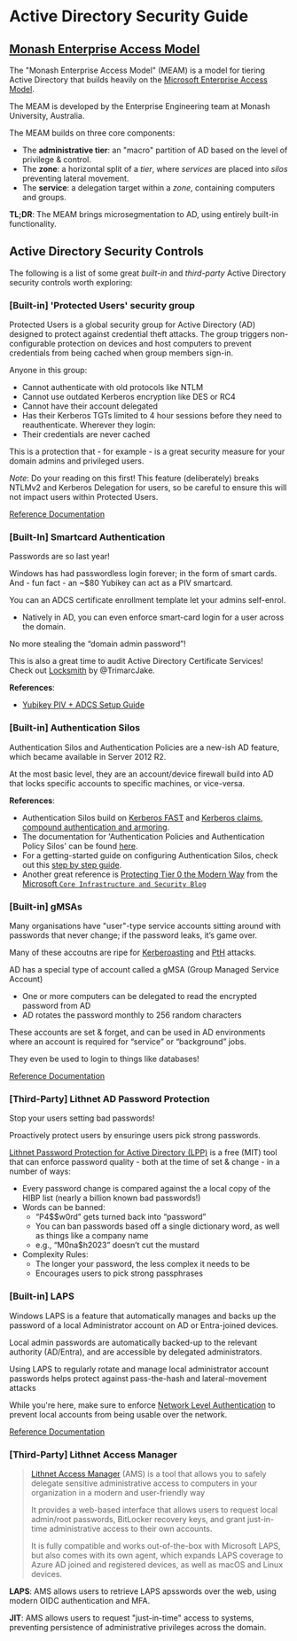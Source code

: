 # Active Directory Security Guide

## [Monash Enterprise Access Model](./MEAM/README.md)

The "Monash Enterprise Access Model" (MEAM) is a model for tiering Active Directory that builds heavily on the [Microsoft Enterprise Access Model](https://learn.microsoft.com/en-us/security/privileged-access-workstations/privileged-access-access-model).

The MEAM is developed by the Enterprise Engineering team at Monash University, Australia.

The MEAM builds on three core components:
- The __administrative tier__: an "macro" partition of AD based on the level of privilege & control.
- The __zone__: a horizontal split of a *tier*, where *services* are placed into *silos* preventing lateral movement.
- The __service__: a delegation target within a *zone*, containing computers and groups.

__TL;DR__: The MEAM brings microsegmentation to AD, using entirely built-in functionality.

## Active Directory Security Controls

The following is a list of some great *built-in* and *third-party* Active Directory security controls worth exploring:

### [Built-in] 'Protected Users' security group

Protected Users is a global security group for Active Directory (AD) designed to protect against credential theft attacks. The group triggers non-configurable protection on devices and host computers to prevent credentials from being cached when group members sign-in.

Anyone in this group:
- Cannot authenticate with old protocols like NTLM
- Cannot use outdated Kerberos encryption like DES or RC4
- Cannot have their account delegated
 - Has their Kerberos TGTs limited to 4 hour sessions before they need to reauthenticate.
Wherever they login:
- Their credentials are never cached

This is a protection that - for example - is a great security measure for your domain admins and privileged users.

*Note*: Do your reading on this first! This feature (deliberately) breaks NTLMv2 and Kerberos Delegation for users, so be careful to ensure this will not impact users within Protected Users.

[Reference Documentation](https://learn.microsoft.com/en-us/windows-server/security/credentials-protection-and-management/protected-users-security-group)

### [Built-In] Smartcard Authentication

Passwords are so last year!

Windows has had passwordless login forever; in the form of smart cards. And - fun fact - an ~$80 Yubikey can act as a PIV smartcard.

You can an ADCS certificate enrollment template let your admins self-enrol.
  - Natively in AD, you can even enforce smart-card login for a user across the domain.

No more stealing the “domain admin password”!

This is also a great time to audit Active Directory Certificate Services! Check out [Locksmith](https://github.com/TrimarcJake/Locksmith) by @TrimarcJake.

__References__:
- [Yubikey PIV + ADCS Setup Guide](https://support.yubico.com/hc/en-us/articles/360015654500-Setting-up-Windows-Server-for-YubiKey-PIV-Authentication)

### [Built-in] Authentication Silos

Authentication Silos and Authentication Policies are a new-ish AD feature, which became available in Server 2012 R2.

At the most basic level, they are an account/device firewall build into AD that locks specific accounts to specific machines, or vice-versa.

__References__:
- Authentication Silos build on [Kerberos FAST](https://trustedsec.com/blog/i-wanna-go-fast-really-fast-like-kerberos-fast) and [Kerberos claims, compound authentication and armoring](https://learn.microsoft.com/en-us/previous-versions/windows/it-pro/windows-server-2012-r2-and-2012/hh831747(v=ws.11)#support-for-claims-compound-authentication-and-kerberos-armoring).
- The documentation for 'Authentication Policies and Authentication Policy Silos' can be found [here](https://learn.microsoft.com/en-us/windows-server/security/credentials-protection-and-management/authentication-policies-and-authentication-policy-silos).
- For a getting-started guide on configuring Authentication Silos, check out this [step by step guide](https://fitzwindowsblog.blogspot.com/2024/05/step-by-step-guide-to-setting-up.html).
- Another great reference is [Protecting Tier 0 the Modern Way](https://techcommunity.microsoft.com/t5/core-infrastructure-and-security/protecting-tier-0-the-modern-way/ba-p/4052851) from the [Microsoft `Core Infrastructure and Security Blog`](https://techcommunity.microsoft.com/t5/core-infrastructure-and-security/bg-p/CoreInfrastructureandSecurityBlog)

### [Built-in] gMSAs

Many organisations have "user"-type service accounts sitting around with passwords that never change; if the password leaks, it’s game over.

Many of these accoutns are ripe for [Kerberoasting](https://www.crowdstrike.com/cybersecurity-101/kerberoasting/) and [PtH](https://www.crowdstrike.com/cybersecurity-101/pass-the-hash/) attacks.

AD has a special type of account called a gMSA (Group Managed Service Account)
- One or more computers can be delegated to read the encrypted password from AD
- AD rotates the password monthly to 256 random characters

These accounts are set & forget, and can be used in AD environments where an account is required for “service” or “background” jobs.

They even be used to login to things like databases!

[Reference Documentation](https://learn.microsoft.com/en-us/windows-server/security/group-managed-service-accounts/group-managed-service-accounts-overview)

### [Third-Party] Lithnet AD Password Protection

Stop your users setting bad passwords!

Proactively protect users by ensuringe users pick strong passwords.

[Lithnet Password Protection for Active Directory (LPP)](https://github.com/lithnet/ad-password-protection/) is a free (MIT) tool that can enforce password quality - both at the time of set & change - in a number of ways:
- Every password change is compared against the a local copy of the HIBP list (nearly a billion known bad passwords!)
- Words can be banned:
  - “P4$$w0rd” gets turned back into “password”
  - You can ban passwords based off a single dictionary word, as well as things like a company name
  - e.g., “M0na$h2023” doesn’t cut the mustard
- Complexity Rules:
  - The longer your password, the less complex it needs to be
  - Encourages users to pick strong passphrases

### [Built-in] LAPS

Windows LAPS is a feature that automatically manages and backs up the password of a local Administrator account on AD or Entra-joined devices.

Local admin passwords are automatically backed-up to the relevant authority (AD/Entra), and are accessible by delegated administrators.

Using LAPS to regularly rotate and manage local administrator account passwords helps protect against pass-the-hash and lateral-movement attacks

While you're here, make sure to enforce [Network Level Authentication](https://admx.help/?Category=Windows_10_2016&Policy=Microsoft.Policies.TerminalServer::TS_USER_AUTHENTICATION_POLICY) to prevent local accounts from being usable over the network.

[Reference Documentation](https://learn.microsoft.com/en-us/windows-server/identity/laps/laps-overview)

### [Third-Party] Lithnet Access Manager

> [Lithnet Access Manager](https://docs.lithnet.io/ams/) (AMS) is a tool that allows you to safely delegate sensitive administrative access to computers in your organization in a modern and user-friendly way
>
> It provides a web-based interface that allows users to request local admin/root passwords, BitLocker recovery keys, and grant just-in-time administrative access to their own accounts.
>
> It is fully compatible and works out-of-the-box with Microsoft LAPS, but also comes with its own agent, which expands LAPS coverage to Azure AD joined and registered devices, as well as macOS and Linux devices.

__LAPS__: AMS allows users to retrieve LAPS apsswords over the web, using modern OIDC authentication and MFA.

__JIT__: AMS allows users to request "just-in-time" access to systems, preventing persistence of administrative privileges across the domain.
